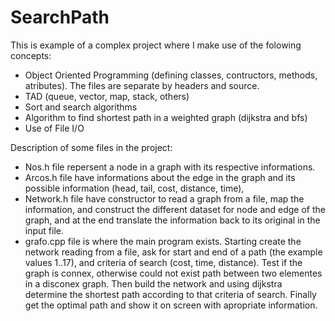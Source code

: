 # SearchPath

This is example of a complex project where I make use of the folowing concepts:
  - Object Oriented Programming (defining classes, contructors, methods, atributes). The files are separate by headers and source. 
  - TAD (queue, vector, map, stack, others)
  - Sort and search algorithms 
  - Algorithm to find shortest path in a weighted graph (dijkstra and bfs)
  - Use of File I/O

Description of some files in the project:
 - Nos.h file repersent a node in a graph with its respective informations.
 - Arcos.h file have informations about the edge in the graph and its possible information (head, tail, cost, distance, time),
 - Network.h file have constructor to read a graph from a file, map the information, and construct the different dataset for node and edge of the graph, and at the end translate the information back to its original in the input file.
 - grafo.cpp file is where the main program exists. Starting create the network reading from a file, ask for start and end of a path (the example values 1..17), and criteria of search (cost, time, distance). Test if the graph is connex, otherwise could not exist path between two elementes in a disconex graph. Then build the network and using dijkstra determine the shortest path according to that criteria of search. Finally get the optimal path and show it on screen with apropriate information.
